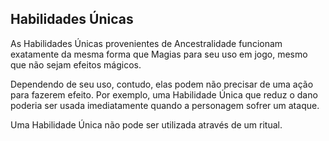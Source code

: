 ## 

## **Habilidades Únicas**

As Habilidades Únicas provenientes de Ancestralidade funcionam exatamente da mesma forma que Magias para seu uso em jogo, mesmo que não sejam efeitos mágicos.

Dependendo de seu uso, contudo, elas podem não precisar de uma ação para fazerem efeito. Por exemplo, uma Habilidade Única que reduz o dano poderia ser usada imediatamente quando a personagem sofrer um ataque.

Uma Habilidade Única não pode ser utilizada através de um ritual. 

